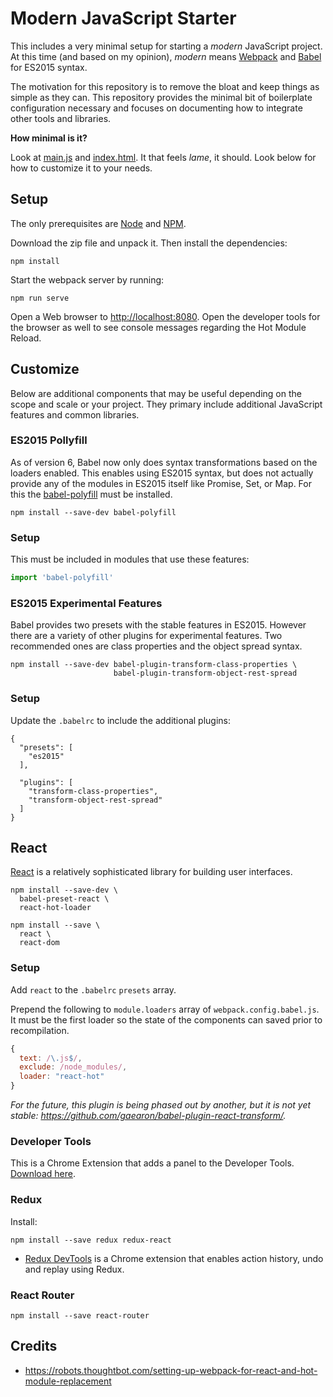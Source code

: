 # Modern JavaScript Starter

This includes a very minimal setup for starting a *modern* JavaScript project. At this time (and based on my opinion), *modern* means [Webpack](https://webpack.github.io/) and [Babel](https://babeljs.io/docs/learn-es2015/) for ES2015 syntax.

The motivation for this repository is to remove the bloat and keep things as simple as they can. This repository provides the minimal bit of boilerplate configuration necessary and focuses on documenting how to integrate other tools and libraries.

**How minimal is it?**

Look at [main.js](./src/main.js) and [index.html](./src/index.html). It that feels *lame*, it should. Look below for how to customize it to your needs.

## Setup

The only prerequisites are [Node](https://nodejs.org) and [NPM](https://docs.npmjs.com/getting-started/installing-node#installing-nodejs).

Download the zip file and unpack it. Then install the dependencies:

```
npm install
```

Start the webpack server by running:

```
npm run serve
```

Open a Web browser to [http://localhost:8080](http://localhost:8080). Open the developer tools for the browser as well to see console messages regarding the Hot Module Reload.

## Customize

Below are additional components that may be useful depending on the scope and scale or your project. They primary include additional JavaScript features and common libraries.

### ES2015 Pollyfill

As of version 6, Babel now only does syntax transformations based on the loaders enabled. This enables using ES2015 syntax, but does not actually provide any of the modules in ES2015 itself like Promise, Set, or Map. For this the [babel-polyfill](https://babeljs.io/docs/usage/polyfill/) must be installed.

```
npm install --save-dev babel-polyfill
```

### Setup

This must be included in modules that use these features:

```js
import 'babel-polyfill'
```

### ES2015 Experimental Features

Babel provides two presets with the stable features in ES2015. However there are a variety of other plugins for experimental features. Two recommended ones are class properties and the object spread syntax.

```
npm install --save-dev babel-plugin-transform-class-properties \
                       babel-plugin-transform-object-rest-spread
```

### Setup

Update the `.babelrc` to include the additional plugins:

```
{
  "presets": [
    "es2015"
  ],

  "plugins": [
    "transform-class-properties",
    "transform-object-rest-spread"
  ]
}
```

## React

[React](https://facebook.github.io/react/) is a relatively sophisticated library for building user interfaces.

```
npm install --save-dev \
  babel-preset-react \
  react-hot-loader 

npm install --save \
  react \
  react-dom 
```

### Setup

Add `react` to the `.babelrc` `presets` array.

Prepend the following to `module.loaders` array of `webpack.config.babel.js`. It must be the first loader so the state of the components can saved prior to recompilation.

```js
{
  text: /\.js$/,
  exclude: /node_modules/,
  loader: "react-hot"
}
```

*For the future, this plugin is being phased out by another, but it is not yet stable: https://github.com/gaearon/babel-plugin-react-transform/.*

### Developer Tools

This is a Chrome Extension that adds a panel to the Developer Tools. [Download here](https://chrome.google.com/webstore/detail/fmkadmapgofadopljbjfkapdkoienihi).

### Redux

Install:

```
npm install --save redux redux-react
```

- [Redux DevTools](https://chrome.google.com/webstore/detail/lmhkpmbekcpmknklioeibfkpmmfibljd) is a Chrome extension that enables action history, undo and replay using Redux.

### React Router

```
npm install --save react-router
```


## Credits

- https://robots.thoughtbot.com/setting-up-webpack-for-react-and-hot-module-replacement
